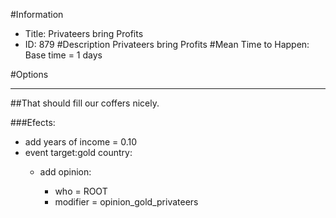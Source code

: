 #Information
 - Title: Privateers bring Profits
 - ID: 879
#Description
Privateers bring Profits
#Mean Time to Happen:
Base time = 1 days

#Options

___
##That should fill our coffers nicely.

###Efects:<ul><li>add years of income = 0.10</li><li>event target:gold country:</li><ul><li>add opinion:</li><ul><li>who = ROOT</li><li>modifier = opinion_gold_privateers</li></ul></ul></ul>
